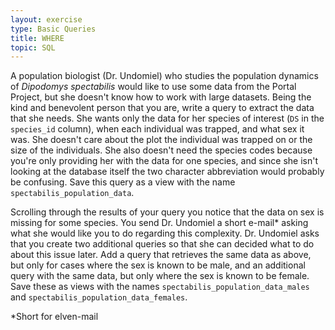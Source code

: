 ```yaml
---
layout: exercise
type: Basic Queries
title: WHERE
topic: SQL
---
```


A population biologist (Dr. Undomiel) who studies the population dynamics of
*Dipodomys spectabilis* would like to use some data from the Portal Project, but
she doesn't know how to work with large datasets. Being the kind and benevolent
person that you are, write a query to extract the data that she needs. She wants
only the data for her species of interest (`DS` in the `species_id` column),
when each individual was trapped, and what sex it was. She doesn't care about
the plot the individual was trapped on or the size of the individuals. She also
doesn't need the species codes because you're only providing her with the data
for one species, and since she isn't looking at the database itself the two
character abbreviation would probably be confusing. Save this query as a view
with the name `spectabilis_population_data`.

Scrolling through the results of your query you notice that the data on sex is
missing for some species. You send Dr. Undomiel a short e-mail* asking what she
would like you to do regarding this complexity. Dr. Undomiel asks that you
create two additional queries so that she can decided what to do about this
issue later. Add a query that retrieves the same data as above, but only for
cases where the sex is known to be male, and an additional query with the same
data, but only where the sex is known to be female. Save these as views with the
names `spectabilis_population_data_males` and
`spectabilis_population_data_females`.

*Short for elven-mail
